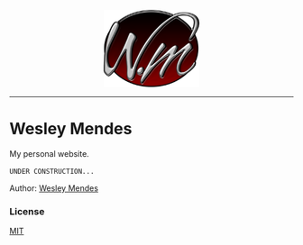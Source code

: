 <p align="center">
   <a href="https://github.com/WesGtoX/wesleymends">
     <img src="static/img/wm_logo.png" alt="Wesley Mendes" title="Wesley Mendes" width="170">
   </a>
</p>

-----------------

# Wesley Mendes

My personal website.

```
UNDER CONSTRUCTION...
```

Author: [Wesley Mendes](https://github.com/WesGtoX)

### License ###

[MIT](LICENSE)